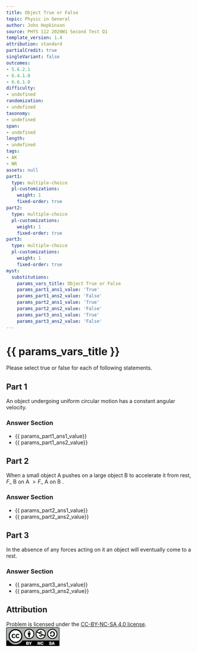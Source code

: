 ```yaml
---
title: Object True or False
topic: Physic in General
author: John Hopkinson
source: PHYS 112 2020W1 Second Test Q1
template_version: 1.4
attribution: standard
partialCredit: true
singleVariant: false
outcomes:
- 5.6.2.1
- 6.4.1.0
- 6.6.1.0
difficulty:
- undefined
randomization:
- undefined
taxonomy:
- undefined
span:
- undefined
length:
- undefined
tags:
- AK
- NR
assets: null
part1:
  type: multiple-choice
  pl-customizations:
    weight: 1
    fixed-order: true
part2:
  type: multiple-choice
  pl-customizations:
    weight: 1
    fixed-order: true
part3:
  type: multiple-choice
  pl-customizations:
    weight: 1
    fixed-order: true
myst:
  substitutions:
    params_vars_title: Object True or False
    params_part1_ans1_value: 'True'
    params_part1_ans2_value: 'False'
    params_part2_ans1_value: 'True'
    params_part2_ans2_value: 'False'
    params_part3_ans1_value: 'True'
    params_part3_ans2_value: 'False'
---
```

# {{ params_vars_title }}
Please select true or false for each of following statements.

## Part 1

An object undergoing uniform circular motion has a constant angular velocity.

### Answer Section

- {{ params_part1_ans1_value}}
- {{ params_part1_ans2_value}}

## Part 2

When a small object A pushes on a large object B to accelerate it from rest, $F\_{\text{ B on A }} > F\_{\text{ A on B }}$.

### Answer Section

- {{ params_part2_ans1_value}}
- {{ params_part2_ans2_value}}

## Part 3

In the absence of any forces acting on it an object will eventually come to a rest.

### Answer Section

- {{ params_part3_ans1_value}}
- {{ params_part3_ans2_value}}

## Attribution

Problem is licensed under the [CC-BY-NC-SA 4.0 license](https://creativecommons.org/licenses/by-nc-sa/4.0/).<br> ![The Creative Commons 4.0 license requiring attribution-BY, non-commercial-NC, and share-alike-SA license.](https://raw.githubusercontent.com/firasm/bits/master/by-nc-sa.png)